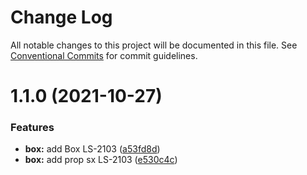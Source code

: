 # Change Log

All notable changes to this project will be documented in this file.
See [Conventional Commits](https://conventionalcommits.org) for commit guidelines.

# 1.1.0 (2021-10-27)

### Features

- **box:** add Box LS-2103 ([a53fd8d](https://github.com/little-spoon-dev/design-system/commit/a53fd8d6ca5f4505e2f452f79bf0957c56a7025e))
- **box:** add prop sx LS-2103 ([e530c4c](https://github.com/little-spoon-dev/design-system/commit/e530c4c167cee53b4076ea4d31897b2290d57b75))
